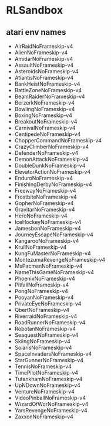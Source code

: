 # RLSandbox

## atari env names
* AirRaidNoFrameskip-v4
* AlienNoFrameskip-v4
* AmidarNoFrameskip-v4
* AssaultNoFrameskip-v4
* AsteroidsNoFrameskip-v4
* AtlantisNoFrameskip-v4
* BankHeistNoFrameskip-v4
* BattleZoneNoFrameskip-v4
* BeamRaiderNoFrameskip-v4
* BerzerkNoFrameskip-v4
* BowlingNoFrameskip-v4
* BoxingNoFrameskip-v4
* BreakoutNoFrameskip-v4
* CarnivalNoFrameskip-v4
* CentipedeNoFrameskip-v4
* ChopperCommandNoFrameskip-v4
* CrazyClimberNoFrameskip-v4
* DefenderNoFrameskip-v4
* DemonAttackNoFrameskip-v4
* DoubleDunkNoFrameskip-v4
* ElevatorActionNoFrameskip-v4
* EnduroNoFrameskip-v4
* FinishingDerbyNoFrameskip-v4
* FreewayNoFrameskip-v4
* FrostbiteNoFrameskip-v4
* GopherNoFrameskip-v4
* GravitarNoFrameskip-v4
* HeroNoFrameskip-v4
* IceHockeyNoFrameskip-v4
* JamesbonNoFrameskip-v4
* JourneyEscapeNoFrameskip-v4
* KangarooNoFrameskip-v4
* KrullNoFrameskip-v4
* KungFuMasterNoFrameskip-v4
* MontezumaRevengeNoFrameskip-v4
* MsPacmanNoFrameskip-v4
* NameThisGameNoFrameskip-v4
* PhoenixNoFrameskip-v4
* PitfallNoFrameskip-v4
* PongNoFrameskip-v4
* PooyanNoFrameskip-v4
* PrivateEyeNoFrameskip-v4
* QbertNoFrameskip-v4
* RiverraidNoFrameskip-v4
* RoadRunnerNoFrameskip-v4
* RobotanNoFrameskip-v4
* SeaquestNoFrameskip-v4
* SkiingNoFrameskip-v4
* SolarisNoFrameskip-v4
* SpaceInvadersNoFrameskip-v4
* StarGunnerNoFrameskip-v4
* TennisNoFrameskip-v4
* TimePilotNoFrameskip-v4
* TutankhamNoFrameskip-v4
* UpNDownNoFrameskip-v4
* VentureNoFrameskip-v4
* VideoPinballNoFrameskip-v4
* WizardOfWorNoFrameskip-v4
* YarsRevengeNoFrameskip-v4
* ZaxxonNoFrameskip-v4